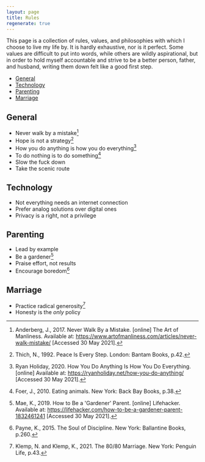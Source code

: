 ```yaml
---
layout: page
title: Rules
regenerate: true
---
```


This page is a collection of rules, values, and philosophies with which I choose to live my life by. It is hardly exhaustive, nor is it perfect. Some values are difficult to put into words, while others are wildly aspirational, but in order to hold myself accountable and strive to be a better person, father, and husband, writing them down felt like a good first step.

- [General](#general)
- [Technology](#technology)
- [Parenting](#parenting)
- [Marriage](#marriage)

## General

- Never walk by a mistake[^mistakes]
- Hope is not a strategy[^hope]
- How you do anything is how you do everything[^doing]
- To do nothing is to do something[^nothing]
- Slow the fuck down
- Take the scenic route

[^mistakes]: Anderberg, J., 2017. Never Walk By a Mistake. [online] The Art of Manliness. Available at: <https://www.artofmanliness.com/articles/never-walk-mistake/> [Accessed 30 May 2021].
[^doing]: Ryan Holiday, 2020. How You Do Anything Is How You Do Everything. [online] Available at: <https://ryanholiday.net/how-you-do-anything/> [Accessed 30 May 2021].
[^nothing]: Foer, J., 2010. Eating animals. New York: Back Bay Books, p.38.
[^hope]: Thich, N., 1992. Peace Is Every Step. London: Bantam Books, p.42.

## Technology

- Not everything needs an internet connection
- Prefer analog solutions over digital ones
- Privacy is a right, not a privilege

## Parenting

- Lead by example
- Be a gardener[^gardener]
- Praise effort, not results
- Encourage boredom[^boredom]

[^gardener]: Mae, K., 2019. How to Be a 'Gardener' Parent. [online] Lifehacker. Available at: <https://lifehacker.com/how-to-be-a-gardener-parent-1832461241> [Accessed 30 May 2021].
[^boredom]: Payne, K., 2015. The Soul of Discipline. New York: Ballantine Books, p.260.

## Marriage

- Practice radical generosity[^generosity]
- Honesty is the _only_ policy

[^generosity]: Klemp, N. and Klemp, K., 2021. The 80/80 Marriage. New York: Penguin Life, p.43.
